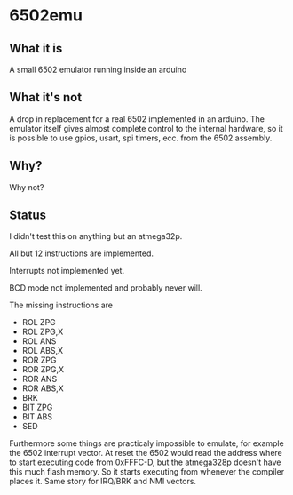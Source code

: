 # 6502emu
## What it is
A small 6502 emulator running inside an arduino

## What it's not
A drop in replacement for a real 6502 implemented in an arduino.
The emulator itself gives almost complete control to the internal hardware, so it is possible to use gpios, usart, spi timers, ecc. from the 6502 assembly. 

## Why?
Why not?

## Status
I didn't test this on anything but an atmega32p.

All but 12 instructions are implemented.

Interrupts not implemented yet.

BCD mode not implemented and probably never will.

The missing instructions are
 * ROL ZPG
 * ROL ZPG,X
 * ROL ANS
 * ROL ABS,X
 * ROR ZPG
 * ROR ZPG,X
 * ROR ANS
 * ROR ABS,X
 * BRK
 * BIT ZPG
 * BIT ABS
 * SED

Furthermore some things are practicaly impossible to emulate, for example the 6502 interrupt vector. At reset the 6502 would read the address where to start executing code from 0xFFFC-D, but the atmega328p doesn't have this much flash memory. So it starts executing from whenever the compiler places it. Same story for IRQ/BRK and NMI vectors.
